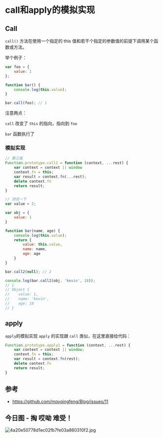 # call和apply的模拟实现
## Call
`call()` 方法在使用一个指定的 this 值和若干个指定的参数值的前提下调用某个函数或方法。

举个例子：
```js
var foo = {
    value: 1
};

function bar() {
    console.log(this.value);
}

bar.call(foo); // 1
```
注意两点：

`call` 改变了 `this` 的指向，指向到 `foo`

`bar` 函数执行了

### 模拟实现

```js
// 第三版
Function.prototype.call2 = function (context, ...rest) {
    var context = context || window
    context.fn = this;
    var result = context.fn(...rest);
    delete context.fn
    return result;
}

// 测试一下
var value = 2;

var obj = {
    value: 1
}

function bar(name, age) {
    console.log(this.value);
    return {
        value: this.value,
        name: name,
        age: age
    }
}

bar.call2(null); // 2

console.log(bar.call2(obj, 'kevin', 18));
// 1
// Object {
//    value: 1,
//    name: 'kevin',
//    age: 18
// }
```
## apply
`apply`的模拟实现
`apply` 的实现跟 `call` 类似，在这里直接给代码：

```js
Function.prototype.apply1 = function (context, ...rest) {
    var context = context || window;
    context.fn = this;
    var result = context.fn(rest);
    delete context.fn
    return result;
}

```
## 参考

- https://github.com/mqyqingfeng/Blog/issues/11

## 今日图 - 掏 哎呦 难受！
![4a20e50778d1ec02fb7fe03a860310f2.jpg](../../images/4a20e50778d1ec02fb7fe03a860310f2.jpg)
